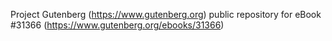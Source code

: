 Project Gutenberg (https://www.gutenberg.org) public repository for eBook #31366 (https://www.gutenberg.org/ebooks/31366)
